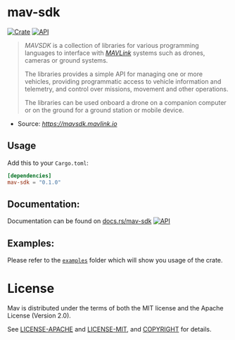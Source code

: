 # mav-sdk
[![Crate](https://img.shields.io/crates/v/mav-sdk.svg)](https://crates.io/crates/mav-sdk)
[![API](https://docs.rs/mav-sdk/badge.svg)](https://docs.rs/mav-sdk)

> _MAVSDK_ is a collection of libraries for various programming languages to interface with [_MAVLink_](https://mavlink.io/en/) systems such as drones, cameras or ground systems.
> 
> The libraries provides a simple API for managing one or more vehicles, providing programmatic access to vehicle information and telemetry, and control over missions, movement and other operations.
>
> The libraries can be used onboard a drone on a companion computer or on the ground for a ground station or mobile device.

- Source: _https://mavsdk.mavlink.io_

## Usage

Add this to your `Cargo.toml`:

```toml
[dependencies]
mav-sdk = "0.1.0"
```

## Documentation:

Documentation can be found on [docs.rs/mav-sdk](https://docs.rs/mav-sdk) [![API](https://docs.rs/mav-sdk/badge.svg)](https://docs.rs/mav-sdk)

## Examples:
Please refer to the [`examples`](examples) folder which will show you usage of the crate.

# License

Mav is distributed under the terms of both the MIT license and the
Apache License (Version 2.0).

See [LICENSE-APACHE](LICENSE-APACHE) and [LICENSE-MIT](LICENSE-MIT), and
[COPYRIGHT](COPYRIGHT) for details.